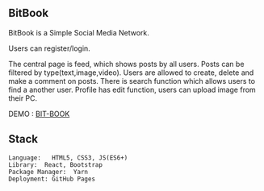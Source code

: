 ## BitBook
BitBook is a Simple Social Media Network.

Users can register/login.

The central page is feed, which shows posts by all users. Posts can be filtered by type(text,image,video). Users are allowed to create, delete and make a comment on posts. There is search function which allows users to find a another user. Profile has edit function, users can upload image from their PC.

DEMO : [BIT-BOOK](http://bit-book.djuretanovic.com/)

## Stack
`Language:   HTML5, CSS3, JS(ES6+)` <br>
`Library:  React, Bootstrap` <br>
`Package Manager:  Yarn` <br>
`Deployment: GitHub Pages`
